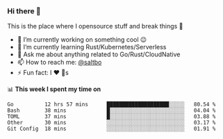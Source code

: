 ### Hi there 👋
This is the place where I opensource stuff and break things :rofl:

- 🔭 I’m currently working on something cool :wink:
- 🌱 I’m currently learning Rust/Kubernetes/Serverless
- 💬 Ask me about anything related to Go/Rust/CloudNative
- 📫 How to reach me: [@saltbo](https://twitter.com/saltbobx)
- ⚡ Fun fact: I :heart: :dog:s

📊 **This week I spent my time on**
<!--START_SECTION:waka-->
```text
Go          12 hrs 57 mins      ████████████████████░░░░░   80.54 % 
Bash        38 mins             █░░░░░░░░░░░░░░░░░░░░░░░░   04.04 % 
TOML        37 mins             █░░░░░░░░░░░░░░░░░░░░░░░░   03.88 % 
Other       30 mins             ░░░░░░░░░░░░░░░░░░░░░░░░░   03.17 % 
Git Config  18 mins             ░░░░░░░░░░░░░░░░░░░░░░░░░   01.91 %
```
<!--END_SECTION:waka-->
